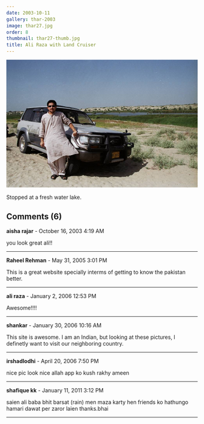 ```yaml
---
date: 2003-10-11
gallery: thar-2003
image: thar27.jpg
order: 8
thumbnail: thar27-thumb.jpg
title: Ali Raza with Land Cruiser
---
```


![Ali Raza with Land Cruiser](./thar27.jpg)

Stopped at a fresh water lake.

<div id="comments">

## Comments (6)

**aisha rajar** - October 16, 2003  4:19 AM

you look great ali!!

---

**Raheel Rehman** - May 31, 2005  3:01 PM

This is a great website specially interms of getting to know the pakistan better.

---

**ali raza** - January  2, 2006 12:53 PM

Awesome!!!!

---

**shankar** - January 30, 2006 10:16 AM

This site is awesome. I am an Indian, but looking at these pictures, I definetly want to visit our neighboring country.

---

**irshadlodhi** - April 20, 2006  7:50 PM

nice pic look nice allah app ko kush rakhy ameen

---

**shafique kk** - January 11, 2011  3:12 PM

saien ali baba bhit barsat (rain) men maza karty hen friends ko hathungo hamari dawat per zaror laien thanks.bhai

---

</div>